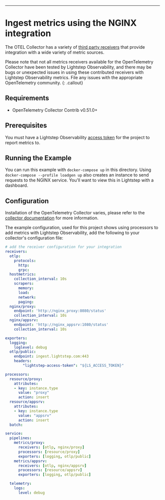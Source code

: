 ---
# Ingest metrics using the NGINX integration

The OTEL Collector has a variety of [third party receivers](https://github.com/open-telemetry/opentelemetry-collector-contrib/tree/master/receiver) that provide integration with a wide variety of metric sources.

Please note that not all metrics receivers available for the OpenTelemetry Collector have been tested by Lightstep Observability, and there may be bugs or unexpected issues in using these contributed receivers with Lightstep Observability metrics. File any issues with the appropriate OpenTelemetry community.
{: .callout}

## Requirements

* OpenTelemetry Collector Contrib v0.51.0+

## Prerequisites

You must have a Lightstep Observability [access token](/docs/create-and-manage-access-tokens) for the project to report metrics to.

## Running the Example

You can run this example with `docker-compose up` in this directory. Using `docker-compose --profile loadgen up` also creates an instance to send requests to the NGINX service. You'll want to view this in Lightstep with a dashboard. 

## Configuration

Installation of the OpenTelemetry Collector varies, please refer to the [collector documentation](https://opentelemetry.io/docs/collector/) for more information.

The example configuration, used for this project shows using processors to add metrics with Lightstep Observability, add the following to your collector's configuration file:

``` yaml
# add the receiver configuration for your integration
receivers:
  otlp:
    protocols:
      http:
      grpc:
  hostmetrics:
    collection_interval: 10s
    scrapers:
      memory:
      load:
      network:
      paging:
  nginx/proxy:
    endpoint: 'http://nginx_proxy:8080/status'
    collection_interval: 10s
  nginx/appsrv:
    endpoint: 'http://nginx_appsrv:1080/status'
    collection_interval: 10s

exporters:
  logging:
    loglevel: debug
  otlp/public:
    endpoint: ingest.lightstep.com:443
    headers:
        "lightstep-access-token": "${LS_ACCESS_TOKEN}"

processors:
  resource/proxy:
    attributes:
    - key: instance.type
      value: "proxy"
      action: insert
  resource/appsrv:
    attributes:
    - key: instance.type
      value: "appsrv"
      action: insert
  batch:

service:
  pipelines:
    metrics/proxy:
      receivers: [otlp, nginx/proxy]
      processors: [resource/proxy]
      exporters: [logging, otlp/public]
    metrics/appsrv:
      receivers: [otlp, nginx/appsrv]
      processors: [resource/appsrv]
      exporters: [logging, otlp/public]

  telemetry:
    logs:
      level: debug
```
